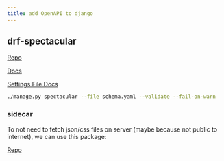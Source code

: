 ```yaml
---
title: add OpenAPI to django
---
```


## drf-spectacular

[Repo](https://github.com/tfranzel/drf-spectacular#self-contained-ui-installation)

[Docs](https://drf-spectacular.readthedocs.io/en/latest/index.html)

[Settings File Docs](https://drf-spectacular.readthedocs.io/en/latest/settings.html)

```bash
./manage.py spectacular --file schema.yaml --validate --fail-on-warn
```

### sidecar

To not need to fetch json/css files on server (maybe because not public to internet), we can use this package:

[Repo](https://github.com/tfranzel/drf-spectacular-sidecar)
